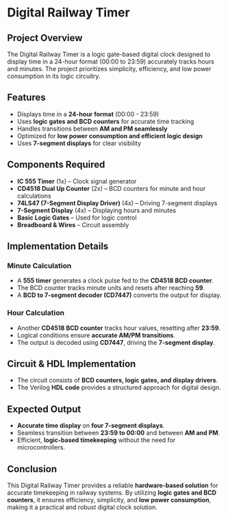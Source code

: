 # Digital Railway Timer

## Project Overview
The Digital Railway Timer is a logic gate-based digital clock designed to display time in a 24-hour format (00:00 to 23:59) accurately tracks hours and minutes. The project prioritizes simplicity, efficiency, and low power consumption in its logic circuitry.

## Features
- Displays time in a **24-hour format** (00:00 - 23:59)
- Uses **logic gates and BCD counters** for accurate time tracking
- Handles transitions between **AM and PM seamlessly**
- Optimized for **low power consumption and efficient logic design**
- Uses **7-segment displays** for clear visibility

## Components Required
- **IC 555 Timer** (1x) – Clock signal generator
- **CD4518 Dual Up Counter** (2x) – BCD counters for minute and hour calculations
- **74LS47 (7-Segment Display Driver)** (4x) – Driving 7-segment displays
- **7-Segment Display** (4x) – Displaying hours and minutes
- **Basic Logic Gates** – Used for logic control
- **Breadboard & Wires** – Circuit assembly

## Implementation Details
### Minute Calculation
- A **555 timer** generates a clock pulse fed to the **CD4518 BCD counter**.
- The BCD counter tracks minute units and resets after reaching **59**.
- A **BCD to 7-segment decoder (CD7447)** converts the output for display.

### Hour Calculation
- Another **CD4518 BCD counter** tracks hour values, resetting after **23:59**.
- Logical conditions ensure **accurate AM/PM transitions**.
- The output is decoded using **CD7447**, driving the **7-segment display**.

## Circuit & HDL Implementation
- The circuit consists of **BCD counters, logic gates, and display drivers**.
- The Verilog **HDL code** provides a structured approach for digital design.

## Expected Output
- **Accurate time display** on **four 7-segment displays**.
- Seamless transition between **23:59 to 00:00** and between **AM and PM**.
- Efficient, **logic-based timekeeping** without the need for microcontrollers.

## Conclusion
This Digital Railway Timer provides a reliable **hardware-based solution** for accurate timekeeping in railway systems. By utilizing **logic gates and BCD counters**, it ensures efficiency, simplicity, and **low power consumption**, making it a practical and robust digital clock solution.


